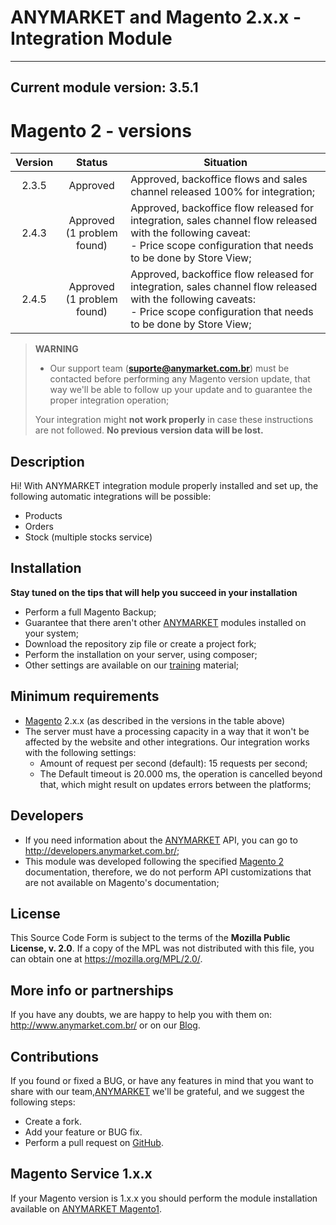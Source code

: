 ANYMARKET and Magento 2.x.x - Integration Module
===========================================
---
Current module version: **3.5.1**
---

**Magento 2 - versions**
========================
| Version |             Status              | Situation                                                                                                                                                                         |
|:-------:|:-------------------------------:|-----------------------------------------------------------------------------------------------------------------------------------------------------------------------------------|
|  2.3.5  |            Approved             | Approved, backoffice flows and sales channel released 100% for integration;                                                                                                       |
|  2.4.3  | Approved <br/>(1 problem found) | Approved, backoffice flow released for integration, sales channel flow released with the following caveat:<br/> - Price scope configuration that needs to be done by Store View;  |
|  2.4.5  | Approved <br/>(1 problem found) | Approved, backoffice flow released for integration, sales channel flow released with the following caveats:<br/> - Price scope configuration that needs to be done by Store View; |

> **WARNING**
> - Our support team (**suporte@anymarket.com.br**) must be contacted before performing any Magento version update, that way we'll be able to follow up your 
update and to guarantee the proper integration operation; 
>
> Your integration might **not work properly** in case these instructions are not followed.
> **No previous version data will be lost.**

Description
---------
Hi! With ANYMARKET integration module properly installed and set up, the following automatic integrations will be possible:
- Products
- Orders
- Stock (multiple stocks service)

Installation
----------
**Stay tuned on the tips that will help you succeed in your installation**

- Perform a full Magento Backup;
- Guarantee that there aren't other [ANYMARKET] modules installed on your system;
- Download the repository zip file or create a project fork;
- Perform the installation on your server, using composer;
- Other settings are available on our [training] material;

Minimum requirements
------------------
- [Magento] 2.x.x (as described in the versions in the table above)
- The server must have a processing capacity in a way that it won't be affected by the website and other integrations. Our integration works with the 
following settings:
  - Amount of request per second (default): 15 requests per second;
  - The Default timeout is 20.000 ms, the operation is cancelled beyond that, which might result on updates errors between the platforms;

Developers
----
- If you need information about the [ANYMARKET] API, you can go to http://developers.anymarket.com.br/;
- This module was developed following the specified [Magento 2] documentation, therefore, we do not perform API customizations that are not available on 
  Magento's documentation; 

License
-------
This Source Code Form is subject to the terms of the **Mozilla Public License, v. 2.0**. 
If a copy of the MPL was not distributed with this file, you can obtain one at https://mozilla.org/MPL/2.0/.

More info or partnerships
--------
If you have any doubts, we are happy to help you with them on: http://www.anymarket.com.br/ or on our [Blog].

Contributions
-------------
If you found or fixed a BUG, or have any features in mind that you want to share with our team,[ANYMARKET] we'll be grateful, and we suggest the following steps:
* Create a fork.
* Add your feature or BUG fix.
* Perform a pull request on [GitHub].

Magento Service 1.x.x
-------------
If your Magento version is 1.x.x you should perform the module installation available on [ANYMARKET Magento1].

[Magento]: https://www.magentocommerce.com/
[Magento 2]: https://devdocs.magento.com/
[training]: https://treinamento.anymarket.com.br/
[ANYMARKET]: http://www.anymarket.com.br
[GitHub]: https://github.com/AnyMarket/magento2
[blog]: http://marketplace.anymarket.com.br/
[ANYMARKET Magento1]: https://github.com/AnyMarket/magentoService
